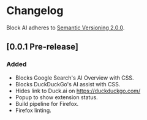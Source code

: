 # Changelog

Block AI adheres to [Semantic Versioning 2.0.0](https://semver.org/spec/v2.0.0.html).

## [0.0.1 Pre-release]

### Added

- Blocks Google Search's AI Overview with CSS.
- Blocks DuckDuckGo's AI assist with CSS.
- Hides link to Duck.ai on <https://duckduckgo.com/>
- Popup to show extension status.
- Build pipeline for Firefox.
- Firefox linting.

